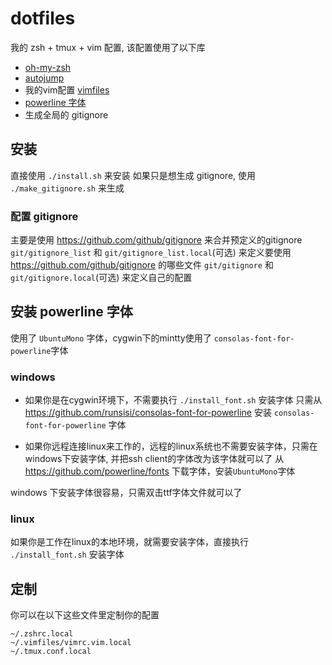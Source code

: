# dotfiles
我的 zsh + tmux + vim 配置, 该配置使用了以下库

* [oh-my-zsh](https://github.com/robbyrussell/oh-my-zsh)
* [autojump](https://github.com/wting/autojump)
* 我的vim配置 [vimfiles](https://github.com/riag/vimfiles) 
* [powerline 字体](https://github.com/powerline/fonts)
* 生成全局的 gitignore

## 安装
直接使用 `./install.sh` 来安装
如果只是想生成 gitignore, 使用 `./make_gitignore.sh` 来生成

### 配置 gitignore
主要是使用 https://github.com/github/gitignore 来合并预定义的gitignore
 `git/gitignore_list` 和 `git/gitignore_list.local`(可选) 来定义要使用 https://github.com/github/gitignore 的哪些文件
`git/gitignore` 和 `git/gitignore.local`(可选) 来定义自己的配置

## 安装 powerline 字体
使用了 `UbuntuMono` 字体，cygwin下的mintty使用了 `consolas-font-for-powerline`字体

### windows
* 如果你是在cygwin环境下，不需要执行 `./install_font.sh` 安装字体
只需从 https://github.com/runsisi/consolas-font-for-powerline 安装 `consolas-font-for-powerline` 字体

* 如果你远程连接linux来工作的，远程的linux系统也不需要安装字体，只需在windows下安装字体, 并把ssh client的字体改为该字体就可以了
从 https://github.com/powerline/fonts 下载字体，安装`UbuntuMono`字体

windows 下安装字体很容易，只需双击ttf字体文件就可以了

### linux
如果你是工作在linux的本地环境，就需要安装字体，直接执行 `./install_font.sh` 安装字体

## 定制
你可以在以下这些文件里定制你的配置
```
~/.zshrc.local
~/.vimfiles/vimrc.vim.local
~/.tmux.conf.local
```
